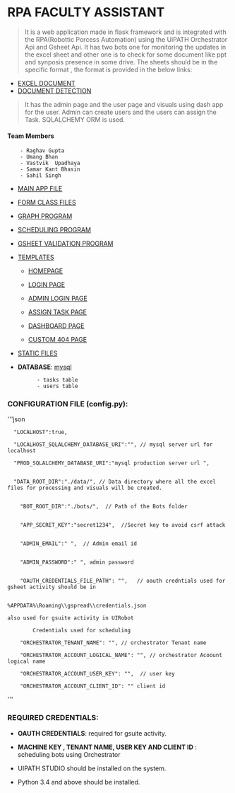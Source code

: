 # RPA FACULTY ASSISTANT

> It is a web application made in flask framework and is integrated with the RPA(Robottic Porcess Automation) using the UiPATH Orchestrator Api and Gsheet Api.
> It has two bots one for monitoring the updates in the excel sheet and other one is to check for some document like ppt and synposis presence in some drive.
> The sheets should be in the specific format , the format is provided in the below links:

- [EXCEL DOCUMENT](static/files/template_monitor.xlsx)
- [DOCUMENT DETECTION](static/files/template_document.xlsx)

> It has the admin page and the user page and visuals using dash app for the user.
> Admin can create users and the users can assign the Task.
> SQLALCHEMY ORM is used.

#### Team Members

        - Raghav Gupta
        - Umang Bhan
        - Vastvik  Upadhaya
        - Samar Kant Bhasin
        - Sahil Singh

- [MAIN APP FILE](app.py)

- [FORM CLASS FILES](forms.py)

- [GRAPH PROGRAM](graph.py)

- [SCHEDULING PROGRAM](apis/sched.py)

- [GSHEET VALIDATION PROGRAM](apis/gsheet.py)

- [TEMPLATES](templates/)

  - [HOMEPAGE](templates/index.html)

  - [LOGIN PAGE](templates/login.html)

  - [ADMIN LOGIN PAGE](templates/admin/index.html)

  - [ASSIGN TASK PAGE](templates/task.html)

  - [DASHBOARD PAGE](templates/dashboard.html)

  - [CUSTOM 404 PAGE](templates/404.html)

- [STATIC FILES](static/)

- **DATABASE**: [mysql](db)

            - tasks table
            - users table

### CONFIGURATION FILE (config.py):

'''json

      "LOCALHOST":true,

      "LOCALHOST_SQLALCHEMY_DATABASE_URI":"", // mysql server url for localhost

      "PROD_SQLALCHEMY_DATABASE_URI":"mysql production server url ",


      "DATA_ROOT_DIR":"./data/", // Data directory where all the excel files for processing and visuals will be created.


        "BOT_ROOT_DIR":"./bots/",  // Path of the Bots folder


        "APP_SECRET_KEY":"secret1234",  //Secret key to avoid csrf attack


        "ADMIN_EMAIL":" ",  // Admin email id


        "ADMIN_PASSWORD":" ", admin password


        "OAUTH_CREDENTIALS_FILE_PATH": "",   // oauth credntials used for gsheet activity should be in

                                                                                                        %APPDATA%\Roaming\\gspread\\credentials.json
                                                                                                    also used for gsuite activity in UIRobot

            Credentials used for scheduling

        "ORCHESTRATOR_TENANT_NAME": "", // orchestrator Tenant name

        "ORCHESTRATOR_ACCOUNT_LOGICAL_NAME": "", // orchestrator Acoount logical name

        "ORCHESTRATOR_ACCOUNT_USER_KEY": "",  // user key

        "ORCHESTRATOR_ACCOUNT_CLIENT_ID": "" client id

'''

### REQUIRED CREDENTIALS:

- **OAUTH CREDENTIALS**: required for gsuite activity.
- **MACHINE KEY , TENANT NAME, USER KEY AND CLIENT ID** : scheduling bots using Orchestrator

- UIPATH STUDIO should be installed on the system.

- Python 3.4 and above should be installed.
